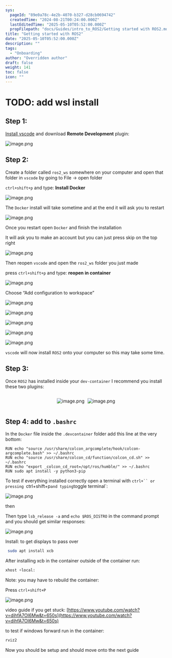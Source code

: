 ```yaml
---
sys:
  pageId: "89e0a78c-4e2b-4070-b327-d28cb0694742"
  createdTime: "2024-08-21T00:24:00.000Z"
  lastEditedTime: "2025-05-10T05:52:00.000Z"
  propFilepath: "docs/Guides/intro_to_ROS2/Getting started with ROS2.md"
title: "Getting started with ROS2"
date: "2025-05-10T05:52:00.000Z"
description: ""
tags:
  - "Onboarding"
author: "Overridden author"
draft: false
weight: 141
toc: false
icon: ""
---
```


# TODO: add wsl install

## Step 1:

[Install vscode](https://code.visualstudio.com/download) and download **Remote Development** plugin:

![image.png](https://prod-files-secure.s3.us-west-2.amazonaws.com/d518164a-d88e-44d1-a4ee-3adb3bd8bce0/efb52993-1881-4a40-b95e-6f020334f022/image.png?X-Amz-Algorithm=AWS4-HMAC-SHA256&X-Amz-Content-Sha256=UNSIGNED-PAYLOAD&X-Amz-Credential=ASIAZI2LB466UAOELHVT%2F20250528%2Fus-west-2%2Fs3%2Faws4_request&X-Amz-Date=20250528T110745Z&X-Amz-Expires=3600&X-Amz-Security-Token=IQoJb3JpZ2luX2VjEKr%2F%2F%2F%2F%2F%2F%2F%2F%2F%2FwEaCXVzLXdlc3QtMiJGMEQCIEsjjxCud3SNZb8YGm9uHsS1NezoK%2FvBtblQnJ5MjK%2BTAiArq4G2DqsBXLDUfJYptGfd5dfeo510VF6F%2B48BgdcZqyr%2FAwhzEAAaDDYzNzQyMzE4MzgwNSIMM%2F%2FuCyd5Fesy%2F7mTKtwDM1ujGvm%2BPzHP9H0LsUZB0iyChmrafFsQqedc4b1vel2SOB3t%2BQhvC%2BUy3oec70OO23Y0EHM3%2Fsfi5FA3A0fhcBsmrE3COaM%2BniFYW7F9OEL4j4kZ%2Fku7SMjduI5ErS0nFH7Z%2BEIfcBl%2BnanRIeAeF8RD26EdqEe13fUQz%2BT19RWai9aKzcPaU2lhJuuRJLho%2BFqXVGcJJ5kIJMGDh5NElF8cXG4rRdoTAA2oc%2B5Cr%2B8p5hlmmH2OeyAMe7bII8PvNn3xdXzd7yDobrg7Mcb6%2FxDHFSlSKX5ufdVcs58YgB9s5MxdAq03Gu%2FOIZwZnQ4rU9bY%2B9ZbS46bXaS6GT6TmAGZ3pnVqkmVlOPwlLJVOOh9A1CCfp9LG3RhHfWzrx%2FazhNknIKuSJRcDywFGrGIHut%2BqU8p%2Bn8w9eI%2BJ%2FboA4xYrnh1tw2NBvoW3DC3cJfHVfyujnHGbbnPVAxlGgxBJIzCGyxoZwtsiSA5xQw5EmA8VENIawlSlO9pX1%2FU2UiBUkuqBcLYTk7EKw%2FYEhOKfWr%2BQqDfCqsH9Naw5Xtn2h17TBbl%2FjWkc3YljijXAhOirlOLQxpPmjO83knPw5qF7X99jpdcaHzODJpyJew5eV%2BO18H5jrcWy7LAUFswgsLbwQY6pgFTEtCA4KNYWk4dnoW2TKQzcYfJpsq2UFOkMKwFnkSoueD6QVaA7Pv4pL5klLBze%2F4gqL%2FSlOeOlcIex7BY40v4fLSPU0mMYkB9dxiF1z7SInBnhSUJMVxuONoz2D4lwBHoCZnTp1e%2B2moV1C1JxCcEjQIie4%2F2ljYfqFareYL4LFYE7CtbYESJ18nDwkMK1FnEbRSYY8aHxRwgQEizNPMMAMb7xbgm&X-Amz-Signature=5836f0b9078bf97cac8a309aaeceacbfa6f8076f01ca3f2b24f2f4811a95f26f&X-Amz-SignedHeaders=host&x-id=GetObject)

## Step 2:

Create a folder called `ros2_ws` somewhere on your computer and open that folder in `vscode` by going to File → open folder 

`ctrl+shift+p` and type: **Install Docker**

![image.png](https://prod-files-secure.s3.us-west-2.amazonaws.com/d518164a-d88e-44d1-a4ee-3adb3bd8bce0/2269dc0e-1cd5-47ff-bceb-c04ad9b2eab0/image.png?X-Amz-Algorithm=AWS4-HMAC-SHA256&X-Amz-Content-Sha256=UNSIGNED-PAYLOAD&X-Amz-Credential=ASIAZI2LB466UAOELHVT%2F20250528%2Fus-west-2%2Fs3%2Faws4_request&X-Amz-Date=20250528T110745Z&X-Amz-Expires=3600&X-Amz-Security-Token=IQoJb3JpZ2luX2VjEKr%2F%2F%2F%2F%2F%2F%2F%2F%2F%2FwEaCXVzLXdlc3QtMiJGMEQCIEsjjxCud3SNZb8YGm9uHsS1NezoK%2FvBtblQnJ5MjK%2BTAiArq4G2DqsBXLDUfJYptGfd5dfeo510VF6F%2B48BgdcZqyr%2FAwhzEAAaDDYzNzQyMzE4MzgwNSIMM%2F%2FuCyd5Fesy%2F7mTKtwDM1ujGvm%2BPzHP9H0LsUZB0iyChmrafFsQqedc4b1vel2SOB3t%2BQhvC%2BUy3oec70OO23Y0EHM3%2Fsfi5FA3A0fhcBsmrE3COaM%2BniFYW7F9OEL4j4kZ%2Fku7SMjduI5ErS0nFH7Z%2BEIfcBl%2BnanRIeAeF8RD26EdqEe13fUQz%2BT19RWai9aKzcPaU2lhJuuRJLho%2BFqXVGcJJ5kIJMGDh5NElF8cXG4rRdoTAA2oc%2B5Cr%2B8p5hlmmH2OeyAMe7bII8PvNn3xdXzd7yDobrg7Mcb6%2FxDHFSlSKX5ufdVcs58YgB9s5MxdAq03Gu%2FOIZwZnQ4rU9bY%2B9ZbS46bXaS6GT6TmAGZ3pnVqkmVlOPwlLJVOOh9A1CCfp9LG3RhHfWzrx%2FazhNknIKuSJRcDywFGrGIHut%2BqU8p%2Bn8w9eI%2BJ%2FboA4xYrnh1tw2NBvoW3DC3cJfHVfyujnHGbbnPVAxlGgxBJIzCGyxoZwtsiSA5xQw5EmA8VENIawlSlO9pX1%2FU2UiBUkuqBcLYTk7EKw%2FYEhOKfWr%2BQqDfCqsH9Naw5Xtn2h17TBbl%2FjWkc3YljijXAhOirlOLQxpPmjO83knPw5qF7X99jpdcaHzODJpyJew5eV%2BO18H5jrcWy7LAUFswgsLbwQY6pgFTEtCA4KNYWk4dnoW2TKQzcYfJpsq2UFOkMKwFnkSoueD6QVaA7Pv4pL5klLBze%2F4gqL%2FSlOeOlcIex7BY40v4fLSPU0mMYkB9dxiF1z7SInBnhSUJMVxuONoz2D4lwBHoCZnTp1e%2B2moV1C1JxCcEjQIie4%2F2ljYfqFareYL4LFYE7CtbYESJ18nDwkMK1FnEbRSYY8aHxRwgQEizNPMMAMb7xbgm&X-Amz-Signature=bde0a1378d114e8753e1034605f7092a36d2aba968664e9d1b7659c955b8c58b&X-Amz-SignedHeaders=host&x-id=GetObject)

The `Docker` install will take sometime and at the end it will ask you to restart

![image.png](https://prod-files-secure.s3.us-west-2.amazonaws.com/d518164a-d88e-44d1-a4ee-3adb3bd8bce0/ed233f78-be33-4b1f-b89c-9c346c0e961e/image.png?X-Amz-Algorithm=AWS4-HMAC-SHA256&X-Amz-Content-Sha256=UNSIGNED-PAYLOAD&X-Amz-Credential=ASIAZI2LB466UAOELHVT%2F20250528%2Fus-west-2%2Fs3%2Faws4_request&X-Amz-Date=20250528T110745Z&X-Amz-Expires=3600&X-Amz-Security-Token=IQoJb3JpZ2luX2VjEKr%2F%2F%2F%2F%2F%2F%2F%2F%2F%2FwEaCXVzLXdlc3QtMiJGMEQCIEsjjxCud3SNZb8YGm9uHsS1NezoK%2FvBtblQnJ5MjK%2BTAiArq4G2DqsBXLDUfJYptGfd5dfeo510VF6F%2B48BgdcZqyr%2FAwhzEAAaDDYzNzQyMzE4MzgwNSIMM%2F%2FuCyd5Fesy%2F7mTKtwDM1ujGvm%2BPzHP9H0LsUZB0iyChmrafFsQqedc4b1vel2SOB3t%2BQhvC%2BUy3oec70OO23Y0EHM3%2Fsfi5FA3A0fhcBsmrE3COaM%2BniFYW7F9OEL4j4kZ%2Fku7SMjduI5ErS0nFH7Z%2BEIfcBl%2BnanRIeAeF8RD26EdqEe13fUQz%2BT19RWai9aKzcPaU2lhJuuRJLho%2BFqXVGcJJ5kIJMGDh5NElF8cXG4rRdoTAA2oc%2B5Cr%2B8p5hlmmH2OeyAMe7bII8PvNn3xdXzd7yDobrg7Mcb6%2FxDHFSlSKX5ufdVcs58YgB9s5MxdAq03Gu%2FOIZwZnQ4rU9bY%2B9ZbS46bXaS6GT6TmAGZ3pnVqkmVlOPwlLJVOOh9A1CCfp9LG3RhHfWzrx%2FazhNknIKuSJRcDywFGrGIHut%2BqU8p%2Bn8w9eI%2BJ%2FboA4xYrnh1tw2NBvoW3DC3cJfHVfyujnHGbbnPVAxlGgxBJIzCGyxoZwtsiSA5xQw5EmA8VENIawlSlO9pX1%2FU2UiBUkuqBcLYTk7EKw%2FYEhOKfWr%2BQqDfCqsH9Naw5Xtn2h17TBbl%2FjWkc3YljijXAhOirlOLQxpPmjO83knPw5qF7X99jpdcaHzODJpyJew5eV%2BO18H5jrcWy7LAUFswgsLbwQY6pgFTEtCA4KNYWk4dnoW2TKQzcYfJpsq2UFOkMKwFnkSoueD6QVaA7Pv4pL5klLBze%2F4gqL%2FSlOeOlcIex7BY40v4fLSPU0mMYkB9dxiF1z7SInBnhSUJMVxuONoz2D4lwBHoCZnTp1e%2B2moV1C1JxCcEjQIie4%2F2ljYfqFareYL4LFYE7CtbYESJ18nDwkMK1FnEbRSYY8aHxRwgQEizNPMMAMb7xbgm&X-Amz-Signature=b594227d7729b8677b1d3b421c3df320b651226d56259c8612da367c827aceef&X-Amz-SignedHeaders=host&x-id=GetObject)

Once you restart open `Docker` and finish the installation

It will ask you to make an account but you can just press skip on the top right

![image.png](https://prod-files-secure.s3.us-west-2.amazonaws.com/d518164a-d88e-44d1-a4ee-3adb3bd8bce0/21010ad9-1659-4fd9-9f59-9932a09b2a3d/image.png?X-Amz-Algorithm=AWS4-HMAC-SHA256&X-Amz-Content-Sha256=UNSIGNED-PAYLOAD&X-Amz-Credential=ASIAZI2LB466UAOELHVT%2F20250528%2Fus-west-2%2Fs3%2Faws4_request&X-Amz-Date=20250528T110745Z&X-Amz-Expires=3600&X-Amz-Security-Token=IQoJb3JpZ2luX2VjEKr%2F%2F%2F%2F%2F%2F%2F%2F%2F%2FwEaCXVzLXdlc3QtMiJGMEQCIEsjjxCud3SNZb8YGm9uHsS1NezoK%2FvBtblQnJ5MjK%2BTAiArq4G2DqsBXLDUfJYptGfd5dfeo510VF6F%2B48BgdcZqyr%2FAwhzEAAaDDYzNzQyMzE4MzgwNSIMM%2F%2FuCyd5Fesy%2F7mTKtwDM1ujGvm%2BPzHP9H0LsUZB0iyChmrafFsQqedc4b1vel2SOB3t%2BQhvC%2BUy3oec70OO23Y0EHM3%2Fsfi5FA3A0fhcBsmrE3COaM%2BniFYW7F9OEL4j4kZ%2Fku7SMjduI5ErS0nFH7Z%2BEIfcBl%2BnanRIeAeF8RD26EdqEe13fUQz%2BT19RWai9aKzcPaU2lhJuuRJLho%2BFqXVGcJJ5kIJMGDh5NElF8cXG4rRdoTAA2oc%2B5Cr%2B8p5hlmmH2OeyAMe7bII8PvNn3xdXzd7yDobrg7Mcb6%2FxDHFSlSKX5ufdVcs58YgB9s5MxdAq03Gu%2FOIZwZnQ4rU9bY%2B9ZbS46bXaS6GT6TmAGZ3pnVqkmVlOPwlLJVOOh9A1CCfp9LG3RhHfWzrx%2FazhNknIKuSJRcDywFGrGIHut%2BqU8p%2Bn8w9eI%2BJ%2FboA4xYrnh1tw2NBvoW3DC3cJfHVfyujnHGbbnPVAxlGgxBJIzCGyxoZwtsiSA5xQw5EmA8VENIawlSlO9pX1%2FU2UiBUkuqBcLYTk7EKw%2FYEhOKfWr%2BQqDfCqsH9Naw5Xtn2h17TBbl%2FjWkc3YljijXAhOirlOLQxpPmjO83knPw5qF7X99jpdcaHzODJpyJew5eV%2BO18H5jrcWy7LAUFswgsLbwQY6pgFTEtCA4KNYWk4dnoW2TKQzcYfJpsq2UFOkMKwFnkSoueD6QVaA7Pv4pL5klLBze%2F4gqL%2FSlOeOlcIex7BY40v4fLSPU0mMYkB9dxiF1z7SInBnhSUJMVxuONoz2D4lwBHoCZnTp1e%2B2moV1C1JxCcEjQIie4%2F2ljYfqFareYL4LFYE7CtbYESJ18nDwkMK1FnEbRSYY8aHxRwgQEizNPMMAMb7xbgm&X-Amz-Signature=148ee4ad3720453b114d79840033a5bcd902de25e067c3035dd7a1b48632aa29&X-Amz-SignedHeaders=host&x-id=GetObject)

Then reopen `vscode` and open the `ros2_ws` folder you just made

press `ctrl+shift+p` and type: **reopen in container**

![image.png](https://prod-files-secure.s3.us-west-2.amazonaws.com/d518164a-d88e-44d1-a4ee-3adb3bd8bce0/4e93b8c2-41ad-488c-8095-c74205196118/image.png?X-Amz-Algorithm=AWS4-HMAC-SHA256&X-Amz-Content-Sha256=UNSIGNED-PAYLOAD&X-Amz-Credential=ASIAZI2LB466UAOELHVT%2F20250528%2Fus-west-2%2Fs3%2Faws4_request&X-Amz-Date=20250528T110745Z&X-Amz-Expires=3600&X-Amz-Security-Token=IQoJb3JpZ2luX2VjEKr%2F%2F%2F%2F%2F%2F%2F%2F%2F%2FwEaCXVzLXdlc3QtMiJGMEQCIEsjjxCud3SNZb8YGm9uHsS1NezoK%2FvBtblQnJ5MjK%2BTAiArq4G2DqsBXLDUfJYptGfd5dfeo510VF6F%2B48BgdcZqyr%2FAwhzEAAaDDYzNzQyMzE4MzgwNSIMM%2F%2FuCyd5Fesy%2F7mTKtwDM1ujGvm%2BPzHP9H0LsUZB0iyChmrafFsQqedc4b1vel2SOB3t%2BQhvC%2BUy3oec70OO23Y0EHM3%2Fsfi5FA3A0fhcBsmrE3COaM%2BniFYW7F9OEL4j4kZ%2Fku7SMjduI5ErS0nFH7Z%2BEIfcBl%2BnanRIeAeF8RD26EdqEe13fUQz%2BT19RWai9aKzcPaU2lhJuuRJLho%2BFqXVGcJJ5kIJMGDh5NElF8cXG4rRdoTAA2oc%2B5Cr%2B8p5hlmmH2OeyAMe7bII8PvNn3xdXzd7yDobrg7Mcb6%2FxDHFSlSKX5ufdVcs58YgB9s5MxdAq03Gu%2FOIZwZnQ4rU9bY%2B9ZbS46bXaS6GT6TmAGZ3pnVqkmVlOPwlLJVOOh9A1CCfp9LG3RhHfWzrx%2FazhNknIKuSJRcDywFGrGIHut%2BqU8p%2Bn8w9eI%2BJ%2FboA4xYrnh1tw2NBvoW3DC3cJfHVfyujnHGbbnPVAxlGgxBJIzCGyxoZwtsiSA5xQw5EmA8VENIawlSlO9pX1%2FU2UiBUkuqBcLYTk7EKw%2FYEhOKfWr%2BQqDfCqsH9Naw5Xtn2h17TBbl%2FjWkc3YljijXAhOirlOLQxpPmjO83knPw5qF7X99jpdcaHzODJpyJew5eV%2BO18H5jrcWy7LAUFswgsLbwQY6pgFTEtCA4KNYWk4dnoW2TKQzcYfJpsq2UFOkMKwFnkSoueD6QVaA7Pv4pL5klLBze%2F4gqL%2FSlOeOlcIex7BY40v4fLSPU0mMYkB9dxiF1z7SInBnhSUJMVxuONoz2D4lwBHoCZnTp1e%2B2moV1C1JxCcEjQIie4%2F2ljYfqFareYL4LFYE7CtbYESJ18nDwkMK1FnEbRSYY8aHxRwgQEizNPMMAMb7xbgm&X-Amz-Signature=6573dcc9f00babc875824e76c809627aef3db0639d42a6235915372b9326c3ca&X-Amz-SignedHeaders=host&x-id=GetObject)

Choose “Add configuration to workspace”

![image.png](https://prod-files-secure.s3.us-west-2.amazonaws.com/d518164a-d88e-44d1-a4ee-3adb3bd8bce0/9560b282-5060-4989-ba37-97e7b2c22476/image.png?X-Amz-Algorithm=AWS4-HMAC-SHA256&X-Amz-Content-Sha256=UNSIGNED-PAYLOAD&X-Amz-Credential=ASIAZI2LB466UAOELHVT%2F20250528%2Fus-west-2%2Fs3%2Faws4_request&X-Amz-Date=20250528T110745Z&X-Amz-Expires=3600&X-Amz-Security-Token=IQoJb3JpZ2luX2VjEKr%2F%2F%2F%2F%2F%2F%2F%2F%2F%2FwEaCXVzLXdlc3QtMiJGMEQCIEsjjxCud3SNZb8YGm9uHsS1NezoK%2FvBtblQnJ5MjK%2BTAiArq4G2DqsBXLDUfJYptGfd5dfeo510VF6F%2B48BgdcZqyr%2FAwhzEAAaDDYzNzQyMzE4MzgwNSIMM%2F%2FuCyd5Fesy%2F7mTKtwDM1ujGvm%2BPzHP9H0LsUZB0iyChmrafFsQqedc4b1vel2SOB3t%2BQhvC%2BUy3oec70OO23Y0EHM3%2Fsfi5FA3A0fhcBsmrE3COaM%2BniFYW7F9OEL4j4kZ%2Fku7SMjduI5ErS0nFH7Z%2BEIfcBl%2BnanRIeAeF8RD26EdqEe13fUQz%2BT19RWai9aKzcPaU2lhJuuRJLho%2BFqXVGcJJ5kIJMGDh5NElF8cXG4rRdoTAA2oc%2B5Cr%2B8p5hlmmH2OeyAMe7bII8PvNn3xdXzd7yDobrg7Mcb6%2FxDHFSlSKX5ufdVcs58YgB9s5MxdAq03Gu%2FOIZwZnQ4rU9bY%2B9ZbS46bXaS6GT6TmAGZ3pnVqkmVlOPwlLJVOOh9A1CCfp9LG3RhHfWzrx%2FazhNknIKuSJRcDywFGrGIHut%2BqU8p%2Bn8w9eI%2BJ%2FboA4xYrnh1tw2NBvoW3DC3cJfHVfyujnHGbbnPVAxlGgxBJIzCGyxoZwtsiSA5xQw5EmA8VENIawlSlO9pX1%2FU2UiBUkuqBcLYTk7EKw%2FYEhOKfWr%2BQqDfCqsH9Naw5Xtn2h17TBbl%2FjWkc3YljijXAhOirlOLQxpPmjO83knPw5qF7X99jpdcaHzODJpyJew5eV%2BO18H5jrcWy7LAUFswgsLbwQY6pgFTEtCA4KNYWk4dnoW2TKQzcYfJpsq2UFOkMKwFnkSoueD6QVaA7Pv4pL5klLBze%2F4gqL%2FSlOeOlcIex7BY40v4fLSPU0mMYkB9dxiF1z7SInBnhSUJMVxuONoz2D4lwBHoCZnTp1e%2B2moV1C1JxCcEjQIie4%2F2ljYfqFareYL4LFYE7CtbYESJ18nDwkMK1FnEbRSYY8aHxRwgQEizNPMMAMb7xbgm&X-Amz-Signature=10c9d06edad48af88937b0f529eb1481e6cc5d37b9aa2866a055d9c0e5ce65df&X-Amz-SignedHeaders=host&x-id=GetObject)

![image.png](https://prod-files-secure.s3.us-west-2.amazonaws.com/d518164a-d88e-44d1-a4ee-3adb3bd8bce0/2ee63f81-886b-48e8-a553-dc6e5eac99e4/image.png?X-Amz-Algorithm=AWS4-HMAC-SHA256&X-Amz-Content-Sha256=UNSIGNED-PAYLOAD&X-Amz-Credential=ASIAZI2LB466UAOELHVT%2F20250528%2Fus-west-2%2Fs3%2Faws4_request&X-Amz-Date=20250528T110745Z&X-Amz-Expires=3600&X-Amz-Security-Token=IQoJb3JpZ2luX2VjEKr%2F%2F%2F%2F%2F%2F%2F%2F%2F%2FwEaCXVzLXdlc3QtMiJGMEQCIEsjjxCud3SNZb8YGm9uHsS1NezoK%2FvBtblQnJ5MjK%2BTAiArq4G2DqsBXLDUfJYptGfd5dfeo510VF6F%2B48BgdcZqyr%2FAwhzEAAaDDYzNzQyMzE4MzgwNSIMM%2F%2FuCyd5Fesy%2F7mTKtwDM1ujGvm%2BPzHP9H0LsUZB0iyChmrafFsQqedc4b1vel2SOB3t%2BQhvC%2BUy3oec70OO23Y0EHM3%2Fsfi5FA3A0fhcBsmrE3COaM%2BniFYW7F9OEL4j4kZ%2Fku7SMjduI5ErS0nFH7Z%2BEIfcBl%2BnanRIeAeF8RD26EdqEe13fUQz%2BT19RWai9aKzcPaU2lhJuuRJLho%2BFqXVGcJJ5kIJMGDh5NElF8cXG4rRdoTAA2oc%2B5Cr%2B8p5hlmmH2OeyAMe7bII8PvNn3xdXzd7yDobrg7Mcb6%2FxDHFSlSKX5ufdVcs58YgB9s5MxdAq03Gu%2FOIZwZnQ4rU9bY%2B9ZbS46bXaS6GT6TmAGZ3pnVqkmVlOPwlLJVOOh9A1CCfp9LG3RhHfWzrx%2FazhNknIKuSJRcDywFGrGIHut%2BqU8p%2Bn8w9eI%2BJ%2FboA4xYrnh1tw2NBvoW3DC3cJfHVfyujnHGbbnPVAxlGgxBJIzCGyxoZwtsiSA5xQw5EmA8VENIawlSlO9pX1%2FU2UiBUkuqBcLYTk7EKw%2FYEhOKfWr%2BQqDfCqsH9Naw5Xtn2h17TBbl%2FjWkc3YljijXAhOirlOLQxpPmjO83knPw5qF7X99jpdcaHzODJpyJew5eV%2BO18H5jrcWy7LAUFswgsLbwQY6pgFTEtCA4KNYWk4dnoW2TKQzcYfJpsq2UFOkMKwFnkSoueD6QVaA7Pv4pL5klLBze%2F4gqL%2FSlOeOlcIex7BY40v4fLSPU0mMYkB9dxiF1z7SInBnhSUJMVxuONoz2D4lwBHoCZnTp1e%2B2moV1C1JxCcEjQIie4%2F2ljYfqFareYL4LFYE7CtbYESJ18nDwkMK1FnEbRSYY8aHxRwgQEizNPMMAMb7xbgm&X-Amz-Signature=84fb5f422ec4f8364b7c1536833748acce899c1e4f35e01b020fa3615d23e8b8&X-Amz-SignedHeaders=host&x-id=GetObject)

![image.png](https://prod-files-secure.s3.us-west-2.amazonaws.com/d518164a-d88e-44d1-a4ee-3adb3bd8bce0/ae1580b2-b048-407e-aed9-b584224a7a04/image.png?X-Amz-Algorithm=AWS4-HMAC-SHA256&X-Amz-Content-Sha256=UNSIGNED-PAYLOAD&X-Amz-Credential=ASIAZI2LB466UAOELHVT%2F20250528%2Fus-west-2%2Fs3%2Faws4_request&X-Amz-Date=20250528T110745Z&X-Amz-Expires=3600&X-Amz-Security-Token=IQoJb3JpZ2luX2VjEKr%2F%2F%2F%2F%2F%2F%2F%2F%2F%2FwEaCXVzLXdlc3QtMiJGMEQCIEsjjxCud3SNZb8YGm9uHsS1NezoK%2FvBtblQnJ5MjK%2BTAiArq4G2DqsBXLDUfJYptGfd5dfeo510VF6F%2B48BgdcZqyr%2FAwhzEAAaDDYzNzQyMzE4MzgwNSIMM%2F%2FuCyd5Fesy%2F7mTKtwDM1ujGvm%2BPzHP9H0LsUZB0iyChmrafFsQqedc4b1vel2SOB3t%2BQhvC%2BUy3oec70OO23Y0EHM3%2Fsfi5FA3A0fhcBsmrE3COaM%2BniFYW7F9OEL4j4kZ%2Fku7SMjduI5ErS0nFH7Z%2BEIfcBl%2BnanRIeAeF8RD26EdqEe13fUQz%2BT19RWai9aKzcPaU2lhJuuRJLho%2BFqXVGcJJ5kIJMGDh5NElF8cXG4rRdoTAA2oc%2B5Cr%2B8p5hlmmH2OeyAMe7bII8PvNn3xdXzd7yDobrg7Mcb6%2FxDHFSlSKX5ufdVcs58YgB9s5MxdAq03Gu%2FOIZwZnQ4rU9bY%2B9ZbS46bXaS6GT6TmAGZ3pnVqkmVlOPwlLJVOOh9A1CCfp9LG3RhHfWzrx%2FazhNknIKuSJRcDywFGrGIHut%2BqU8p%2Bn8w9eI%2BJ%2FboA4xYrnh1tw2NBvoW3DC3cJfHVfyujnHGbbnPVAxlGgxBJIzCGyxoZwtsiSA5xQw5EmA8VENIawlSlO9pX1%2FU2UiBUkuqBcLYTk7EKw%2FYEhOKfWr%2BQqDfCqsH9Naw5Xtn2h17TBbl%2FjWkc3YljijXAhOirlOLQxpPmjO83knPw5qF7X99jpdcaHzODJpyJew5eV%2BO18H5jrcWy7LAUFswgsLbwQY6pgFTEtCA4KNYWk4dnoW2TKQzcYfJpsq2UFOkMKwFnkSoueD6QVaA7Pv4pL5klLBze%2F4gqL%2FSlOeOlcIex7BY40v4fLSPU0mMYkB9dxiF1z7SInBnhSUJMVxuONoz2D4lwBHoCZnTp1e%2B2moV1C1JxCcEjQIie4%2F2ljYfqFareYL4LFYE7CtbYESJ18nDwkMK1FnEbRSYY8aHxRwgQEizNPMMAMb7xbgm&X-Amz-Signature=9d75ac3745fbb5473403150516572a116d1a2aa0170b110dffbfa5119f69446d&X-Amz-SignedHeaders=host&x-id=GetObject)

![image.png](https://prod-files-secure.s3.us-west-2.amazonaws.com/d518164a-d88e-44d1-a4ee-3adb3bd8bce0/53255b28-f75e-430f-b9e3-c0ac8577e42b/image.png?X-Amz-Algorithm=AWS4-HMAC-SHA256&X-Amz-Content-Sha256=UNSIGNED-PAYLOAD&X-Amz-Credential=ASIAZI2LB466UAOELHVT%2F20250528%2Fus-west-2%2Fs3%2Faws4_request&X-Amz-Date=20250528T110745Z&X-Amz-Expires=3600&X-Amz-Security-Token=IQoJb3JpZ2luX2VjEKr%2F%2F%2F%2F%2F%2F%2F%2F%2F%2FwEaCXVzLXdlc3QtMiJGMEQCIEsjjxCud3SNZb8YGm9uHsS1NezoK%2FvBtblQnJ5MjK%2BTAiArq4G2DqsBXLDUfJYptGfd5dfeo510VF6F%2B48BgdcZqyr%2FAwhzEAAaDDYzNzQyMzE4MzgwNSIMM%2F%2FuCyd5Fesy%2F7mTKtwDM1ujGvm%2BPzHP9H0LsUZB0iyChmrafFsQqedc4b1vel2SOB3t%2BQhvC%2BUy3oec70OO23Y0EHM3%2Fsfi5FA3A0fhcBsmrE3COaM%2BniFYW7F9OEL4j4kZ%2Fku7SMjduI5ErS0nFH7Z%2BEIfcBl%2BnanRIeAeF8RD26EdqEe13fUQz%2BT19RWai9aKzcPaU2lhJuuRJLho%2BFqXVGcJJ5kIJMGDh5NElF8cXG4rRdoTAA2oc%2B5Cr%2B8p5hlmmH2OeyAMe7bII8PvNn3xdXzd7yDobrg7Mcb6%2FxDHFSlSKX5ufdVcs58YgB9s5MxdAq03Gu%2FOIZwZnQ4rU9bY%2B9ZbS46bXaS6GT6TmAGZ3pnVqkmVlOPwlLJVOOh9A1CCfp9LG3RhHfWzrx%2FazhNknIKuSJRcDywFGrGIHut%2BqU8p%2Bn8w9eI%2BJ%2FboA4xYrnh1tw2NBvoW3DC3cJfHVfyujnHGbbnPVAxlGgxBJIzCGyxoZwtsiSA5xQw5EmA8VENIawlSlO9pX1%2FU2UiBUkuqBcLYTk7EKw%2FYEhOKfWr%2BQqDfCqsH9Naw5Xtn2h17TBbl%2FjWkc3YljijXAhOirlOLQxpPmjO83knPw5qF7X99jpdcaHzODJpyJew5eV%2BO18H5jrcWy7LAUFswgsLbwQY6pgFTEtCA4KNYWk4dnoW2TKQzcYfJpsq2UFOkMKwFnkSoueD6QVaA7Pv4pL5klLBze%2F4gqL%2FSlOeOlcIex7BY40v4fLSPU0mMYkB9dxiF1z7SInBnhSUJMVxuONoz2D4lwBHoCZnTp1e%2B2moV1C1JxCcEjQIie4%2F2ljYfqFareYL4LFYE7CtbYESJ18nDwkMK1FnEbRSYY8aHxRwgQEizNPMMAMb7xbgm&X-Amz-Signature=3fa83f9aa873efadd30df768e8d2fa82f9fc9103f2a47dec83df81031331e94b&X-Amz-SignedHeaders=host&x-id=GetObject)

![image.png](https://prod-files-secure.s3.us-west-2.amazonaws.com/d518164a-d88e-44d1-a4ee-3adb3bd8bce0/7c562767-5af9-4ffb-97d1-327bcdf4ee00/image.png?X-Amz-Algorithm=AWS4-HMAC-SHA256&X-Amz-Content-Sha256=UNSIGNED-PAYLOAD&X-Amz-Credential=ASIAZI2LB466UAOELHVT%2F20250528%2Fus-west-2%2Fs3%2Faws4_request&X-Amz-Date=20250528T110745Z&X-Amz-Expires=3600&X-Amz-Security-Token=IQoJb3JpZ2luX2VjEKr%2F%2F%2F%2F%2F%2F%2F%2F%2F%2FwEaCXVzLXdlc3QtMiJGMEQCIEsjjxCud3SNZb8YGm9uHsS1NezoK%2FvBtblQnJ5MjK%2BTAiArq4G2DqsBXLDUfJYptGfd5dfeo510VF6F%2B48BgdcZqyr%2FAwhzEAAaDDYzNzQyMzE4MzgwNSIMM%2F%2FuCyd5Fesy%2F7mTKtwDM1ujGvm%2BPzHP9H0LsUZB0iyChmrafFsQqedc4b1vel2SOB3t%2BQhvC%2BUy3oec70OO23Y0EHM3%2Fsfi5FA3A0fhcBsmrE3COaM%2BniFYW7F9OEL4j4kZ%2Fku7SMjduI5ErS0nFH7Z%2BEIfcBl%2BnanRIeAeF8RD26EdqEe13fUQz%2BT19RWai9aKzcPaU2lhJuuRJLho%2BFqXVGcJJ5kIJMGDh5NElF8cXG4rRdoTAA2oc%2B5Cr%2B8p5hlmmH2OeyAMe7bII8PvNn3xdXzd7yDobrg7Mcb6%2FxDHFSlSKX5ufdVcs58YgB9s5MxdAq03Gu%2FOIZwZnQ4rU9bY%2B9ZbS46bXaS6GT6TmAGZ3pnVqkmVlOPwlLJVOOh9A1CCfp9LG3RhHfWzrx%2FazhNknIKuSJRcDywFGrGIHut%2BqU8p%2Bn8w9eI%2BJ%2FboA4xYrnh1tw2NBvoW3DC3cJfHVfyujnHGbbnPVAxlGgxBJIzCGyxoZwtsiSA5xQw5EmA8VENIawlSlO9pX1%2FU2UiBUkuqBcLYTk7EKw%2FYEhOKfWr%2BQqDfCqsH9Naw5Xtn2h17TBbl%2FjWkc3YljijXAhOirlOLQxpPmjO83knPw5qF7X99jpdcaHzODJpyJew5eV%2BO18H5jrcWy7LAUFswgsLbwQY6pgFTEtCA4KNYWk4dnoW2TKQzcYfJpsq2UFOkMKwFnkSoueD6QVaA7Pv4pL5klLBze%2F4gqL%2FSlOeOlcIex7BY40v4fLSPU0mMYkB9dxiF1z7SInBnhSUJMVxuONoz2D4lwBHoCZnTp1e%2B2moV1C1JxCcEjQIie4%2F2ljYfqFareYL4LFYE7CtbYESJ18nDwkMK1FnEbRSYY8aHxRwgQEizNPMMAMb7xbgm&X-Amz-Signature=97d6af03ccbe2fb8c20b5c4333c0106d668c353d78124d6b1ee5ce9fec25e277&X-Amz-SignedHeaders=host&x-id=GetObject)

`vscode` will now install `ROS2` onto your computer so this may take some time.

## Step 3:

Once `ROS2` has installed inside your `dev-container` I recommend you install these two plugins:

<div style="display: flex;flex-direction: row; column-gap:10px; max-width: 630px;justify-content: center;">
<div>

![image.png](https://prod-files-secure.s3.us-west-2.amazonaws.com/d518164a-d88e-44d1-a4ee-3adb3bd8bce0/3fc3d550-5a54-4ba1-ba6b-faa01cdb7369/image.png?X-Amz-Algorithm=AWS4-HMAC-SHA256&X-Amz-Content-Sha256=UNSIGNED-PAYLOAD&X-Amz-Credential=ASIAZI2LB466TIEIH3ID%2F20250528%2Fus-west-2%2Fs3%2Faws4_request&X-Amz-Date=20250528T110747Z&X-Amz-Expires=3600&X-Amz-Security-Token=IQoJb3JpZ2luX2VjEKr%2F%2F%2F%2F%2F%2F%2F%2F%2F%2FwEaCXVzLXdlc3QtMiJHMEUCIQCrUoMw6Y6WmGfhYRb00bkuPlL9QLZOKKrvYNzgdb44BgIgU%2BvF3%2Fce4Qd8bHxCf4oLgv8OEA4qe0XQ5kvCqsBSePMq%2FwMIcxAAGgw2Mzc0MjMxODM4MDUiDCtLAFr7ZV6pXviPBircAylvXImJEXrGvmw8TP5TRMLzhClbnhCHimr1fJ1FTYnMhESVgxa%2Fup8%2BLaOPIMTXs9MatV8v8UxtjTurNvy7x3grTOXItUOaJMAJ%2BjsgOsZxXngzp5IMOtLE0f4t%2B71Sjyib9BS%2BA81rWOIkWhPrY9YOcjRLqxZQg%2F7csW7ufR3UaAG0qOryIXB8fJmnNkh010HjyR9ZWGbyam%2BZGWRp3X3VTqAEmWjV19n%2Fbp1RaOCwW%2FZgHRABmuuvsRZovKaRJvph1mJkaFNMcuRSFSY7eAba8ZakfbCg7zIwNDezYubTWdu43UY%2BUpOTUfOixfeRk4I%2BH5%2FVBNp2GmShrBPrctxCz%2B3yBXmdkJXYjClqEE7cnKJls6w97c6oMNOvChyLGXgmSxI1OVk7B9wt%2B3fU6Rxw6s0lYMTTqJhJs1NdW7h6hifRghbqXc1a5x7g14zxJCot2zBBEWenm5G%2BBRnXs7cdUBKlEDqYkDDwdaOr9hZpjFg4WFmOyOeiHJRDpWwXjudC1sUOBEuyeQk%2B6STfGmhJYJt%2FTZP5vmDM6NdpofGDYAH8%2Ff9EVb4GsVNbzNSBVzemBKOFVsiuDIW2EDXafGr2BkduiPwSXsTzgrvCwBlUAlHmP4YGkObwWPDQMIDC28EGOqUBAcyZxD1OH13vjj279%2FWKN2yiH%2FK6SZSxCk9RdrnXzD83HmLDMF5KoFikn4asPWYcRSGpk%2F8kSU94c3irTzuP36Aw8cxXA6nfs%2BXzRicnEmta5s27mvZNGx8I44m4Zk8JV9e73HE%2Fm2qgDZ9QIE%2FsO8SuWG3lKnX9vHPhtIF1v%2BHKr3iJpliyHT8EhwEjF51r95Qz9gCsZFlMVG%2Fv%2B%2B0NgHKQEr8j&X-Amz-Signature=f061b4db9049c8d2d6bf69ca3a25e3b044d088613faa96c648cfb6fcff919803&X-Amz-SignedHeaders=host&x-id=GetObject)

</div>
<div>

![image.png](https://prod-files-secure.s3.us-west-2.amazonaws.com/d518164a-d88e-44d1-a4ee-3adb3bd8bce0/d994cc66-13c2-4093-a5a3-f84cf4601a82/image.png?X-Amz-Algorithm=AWS4-HMAC-SHA256&X-Amz-Content-Sha256=UNSIGNED-PAYLOAD&X-Amz-Credential=ASIAZI2LB466S2SZ7PDG%2F20250528%2Fus-west-2%2Fs3%2Faws4_request&X-Amz-Date=20250528T110747Z&X-Amz-Expires=3600&X-Amz-Security-Token=IQoJb3JpZ2luX2VjEKr%2F%2F%2F%2F%2F%2F%2F%2F%2F%2FwEaCXVzLXdlc3QtMiJHMEUCIQCGWGYFM6%2B7411ugsjy%2B2ViW6hemGzWB3ybi9uKtRG15QIgNxXhridadPciQ%2BX6u6c2rsF68eTy3nPAMbylz2iKhGIq%2FwMIcxAAGgw2Mzc0MjMxODM4MDUiDFWZ4rmKciGmINqlaCrcA61xSzxnvFIMDrBvNOtG1qh7dUr%2FJ%2FRqMmef4H7Awn57IRFRtu%2F5PavHG0HtDFRw0xm80A4uE37AVjnGbvIOYjrKWygdLCycyO1fP3Qe8J6j1KPRNOnykkuURWwtjHY%2BL35kKhA8l1uWW6GOkNyYTuVkl9W6hO%2FjRzH32hC%2FpNC0xTx0drOGoMwLNlrYh2mLfqjiZfnXXyPp4y9gTBninci5IvJwlg%2BIunEGU7rU%2BUOEMoMiYrTda5FNF2alyOoD2OosqCsKZEnF8XGjCiqKygkAjMlibh9d39PumBkz7eWs2O7pVN14CCKmuoDAhJBTOjA4lu45NolIjtXpoVwMGbk7kiGkFP%2FLR4QuFlSREjaBHSUtKEtzyhtS%2FjtI8JnJJrAhIwYtV84aEvNtjjLaLc52qc054%2FETa2VcljntFi4oGQBcIFVEJa5OHMlIMcJD%2BjDU9I7HxlkjolwGAq8RThWdMmVmyj6kIaZoOqCoo2XjmD8WAkfJVNjl361R4%2F2jKkIW0LxpEwhs%2FPZNB5dj%2Beu2XJZPqmSwfrvCCymOPC5wf4QdoldbkIihC9NqSbMFyvahcSZKBu9ksB2LtWKC3sFDlHi2s0sV3S8VMbTXRRqr0KAvXSY%2F8s90jXzMMIHC28EGOqUBxLTRu0GDrvEo0aeOnXovMGUleQ6SiXZdP5U3%2BkswlSTNWs2%2F9YGMUc9GfhRDOblirETwMCWblBgwTsQVXJFB%2B1kuTKaldyVZovG4AICu6mSqxzfrdu059pedlkPkcCBseoKmg4zcvtg41%2FNhC0i8kNgPZjWVHR8N5lMR0w4y3Ho4%2FvDhtHfEa6gwvqVqa5AUqZwIUqg4iqGNY%2B%2FZBW006I4Otfnf&X-Amz-Signature=de0d8d68a08f5c605e0a233b713026f0f04c71e103e4d6ecd23429d25b0d2fc8&X-Amz-SignedHeaders=host&x-id=GetObject)

</div>
</div>

## Step 4: add to `.bashrc`

In the `Docker` file inside the `.devcontainer` folder add this line at the very bottom: 

```docker
RUN echo "source /usr/share/colcon_argcomplete/hook/colcon-argcomplete.bash" >> ~/.bashrc
RUN echo "source /usr/share/colcon_cd/function/colcon_cd.sh" >> ~/.bashrc
RUN echo "export _colcon_cd_root=/opt/ros/humble/" >> ~/.bashrc
RUN sudo apt install -y python3-pip 
```

To test if everything installed correctly open a terminal with `ctrl+`` or pressing `ctrl+shift+p` and typing `toggle terminal`:

![image.png](https://prod-files-secure.s3.us-west-2.amazonaws.com/d518164a-d88e-44d1-a4ee-3adb3bd8bce0/6a4943d8-b04e-4c02-9a58-775f3384d1a5/image.png?X-Amz-Algorithm=AWS4-HMAC-SHA256&X-Amz-Content-Sha256=UNSIGNED-PAYLOAD&X-Amz-Credential=ASIAZI2LB466UAOELHVT%2F20250528%2Fus-west-2%2Fs3%2Faws4_request&X-Amz-Date=20250528T110745Z&X-Amz-Expires=3600&X-Amz-Security-Token=IQoJb3JpZ2luX2VjEKr%2F%2F%2F%2F%2F%2F%2F%2F%2F%2FwEaCXVzLXdlc3QtMiJGMEQCIEsjjxCud3SNZb8YGm9uHsS1NezoK%2FvBtblQnJ5MjK%2BTAiArq4G2DqsBXLDUfJYptGfd5dfeo510VF6F%2B48BgdcZqyr%2FAwhzEAAaDDYzNzQyMzE4MzgwNSIMM%2F%2FuCyd5Fesy%2F7mTKtwDM1ujGvm%2BPzHP9H0LsUZB0iyChmrafFsQqedc4b1vel2SOB3t%2BQhvC%2BUy3oec70OO23Y0EHM3%2Fsfi5FA3A0fhcBsmrE3COaM%2BniFYW7F9OEL4j4kZ%2Fku7SMjduI5ErS0nFH7Z%2BEIfcBl%2BnanRIeAeF8RD26EdqEe13fUQz%2BT19RWai9aKzcPaU2lhJuuRJLho%2BFqXVGcJJ5kIJMGDh5NElF8cXG4rRdoTAA2oc%2B5Cr%2B8p5hlmmH2OeyAMe7bII8PvNn3xdXzd7yDobrg7Mcb6%2FxDHFSlSKX5ufdVcs58YgB9s5MxdAq03Gu%2FOIZwZnQ4rU9bY%2B9ZbS46bXaS6GT6TmAGZ3pnVqkmVlOPwlLJVOOh9A1CCfp9LG3RhHfWzrx%2FazhNknIKuSJRcDywFGrGIHut%2BqU8p%2Bn8w9eI%2BJ%2FboA4xYrnh1tw2NBvoW3DC3cJfHVfyujnHGbbnPVAxlGgxBJIzCGyxoZwtsiSA5xQw5EmA8VENIawlSlO9pX1%2FU2UiBUkuqBcLYTk7EKw%2FYEhOKfWr%2BQqDfCqsH9Naw5Xtn2h17TBbl%2FjWkc3YljijXAhOirlOLQxpPmjO83knPw5qF7X99jpdcaHzODJpyJew5eV%2BO18H5jrcWy7LAUFswgsLbwQY6pgFTEtCA4KNYWk4dnoW2TKQzcYfJpsq2UFOkMKwFnkSoueD6QVaA7Pv4pL5klLBze%2F4gqL%2FSlOeOlcIex7BY40v4fLSPU0mMYkB9dxiF1z7SInBnhSUJMVxuONoz2D4lwBHoCZnTp1e%2B2moV1C1JxCcEjQIie4%2F2ljYfqFareYL4LFYE7CtbYESJ18nDwkMK1FnEbRSYY8aHxRwgQEizNPMMAMb7xbgm&X-Amz-Signature=80d3c8c68fc9aef7a26809d92ed73dfd8ce1c10d7d125886b0b3de8038c02514&X-Amz-SignedHeaders=host&x-id=GetObject)

then 

Then type `lsb_release -a` and `echo $ROS_DISTRO` in the command prompt and you should get similar responses:

![image.png](https://prod-files-secure.s3.us-west-2.amazonaws.com/d518164a-d88e-44d1-a4ee-3adb3bd8bce0/3e635dec-a805-4e85-8b9e-d000e5b71a4e/image.png?X-Amz-Algorithm=AWS4-HMAC-SHA256&X-Amz-Content-Sha256=UNSIGNED-PAYLOAD&X-Amz-Credential=ASIAZI2LB466UAOELHVT%2F20250528%2Fus-west-2%2Fs3%2Faws4_request&X-Amz-Date=20250528T110745Z&X-Amz-Expires=3600&X-Amz-Security-Token=IQoJb3JpZ2luX2VjEKr%2F%2F%2F%2F%2F%2F%2F%2F%2F%2FwEaCXVzLXdlc3QtMiJGMEQCIEsjjxCud3SNZb8YGm9uHsS1NezoK%2FvBtblQnJ5MjK%2BTAiArq4G2DqsBXLDUfJYptGfd5dfeo510VF6F%2B48BgdcZqyr%2FAwhzEAAaDDYzNzQyMzE4MzgwNSIMM%2F%2FuCyd5Fesy%2F7mTKtwDM1ujGvm%2BPzHP9H0LsUZB0iyChmrafFsQqedc4b1vel2SOB3t%2BQhvC%2BUy3oec70OO23Y0EHM3%2Fsfi5FA3A0fhcBsmrE3COaM%2BniFYW7F9OEL4j4kZ%2Fku7SMjduI5ErS0nFH7Z%2BEIfcBl%2BnanRIeAeF8RD26EdqEe13fUQz%2BT19RWai9aKzcPaU2lhJuuRJLho%2BFqXVGcJJ5kIJMGDh5NElF8cXG4rRdoTAA2oc%2B5Cr%2B8p5hlmmH2OeyAMe7bII8PvNn3xdXzd7yDobrg7Mcb6%2FxDHFSlSKX5ufdVcs58YgB9s5MxdAq03Gu%2FOIZwZnQ4rU9bY%2B9ZbS46bXaS6GT6TmAGZ3pnVqkmVlOPwlLJVOOh9A1CCfp9LG3RhHfWzrx%2FazhNknIKuSJRcDywFGrGIHut%2BqU8p%2Bn8w9eI%2BJ%2FboA4xYrnh1tw2NBvoW3DC3cJfHVfyujnHGbbnPVAxlGgxBJIzCGyxoZwtsiSA5xQw5EmA8VENIawlSlO9pX1%2FU2UiBUkuqBcLYTk7EKw%2FYEhOKfWr%2BQqDfCqsH9Naw5Xtn2h17TBbl%2FjWkc3YljijXAhOirlOLQxpPmjO83knPw5qF7X99jpdcaHzODJpyJew5eV%2BO18H5jrcWy7LAUFswgsLbwQY6pgFTEtCA4KNYWk4dnoW2TKQzcYfJpsq2UFOkMKwFnkSoueD6QVaA7Pv4pL5klLBze%2F4gqL%2FSlOeOlcIex7BY40v4fLSPU0mMYkB9dxiF1z7SInBnhSUJMVxuONoz2D4lwBHoCZnTp1e%2B2moV1C1JxCcEjQIie4%2F2ljYfqFareYL4LFYE7CtbYESJ18nDwkMK1FnEbRSYY8aHxRwgQEizNPMMAMb7xbgm&X-Amz-Signature=6171cde0ce00ffd551e598e77d58d88e87ab49a8fc911feef728cf134a7ee7c9&X-Amz-SignedHeaders=host&x-id=GetObject)

Install:  to get displays to pass over

```bash
 sudo apt install xcb
```

After installing xcb in the container outside of the container run:

```python
xhost +local:
```

Note: you may have to rebuild the container:

Press `ctrl+shift+P`

![image.png](https://prod-files-secure.s3.us-west-2.amazonaws.com/d518164a-d88e-44d1-a4ee-3adb3bd8bce0/6c2be660-2618-4c38-9c26-53554f7a0b7b/image.png?X-Amz-Algorithm=AWS4-HMAC-SHA256&X-Amz-Content-Sha256=UNSIGNED-PAYLOAD&X-Amz-Credential=ASIAZI2LB466UAOELHVT%2F20250528%2Fus-west-2%2Fs3%2Faws4_request&X-Amz-Date=20250528T110745Z&X-Amz-Expires=3600&X-Amz-Security-Token=IQoJb3JpZ2luX2VjEKr%2F%2F%2F%2F%2F%2F%2F%2F%2F%2FwEaCXVzLXdlc3QtMiJGMEQCIEsjjxCud3SNZb8YGm9uHsS1NezoK%2FvBtblQnJ5MjK%2BTAiArq4G2DqsBXLDUfJYptGfd5dfeo510VF6F%2B48BgdcZqyr%2FAwhzEAAaDDYzNzQyMzE4MzgwNSIMM%2F%2FuCyd5Fesy%2F7mTKtwDM1ujGvm%2BPzHP9H0LsUZB0iyChmrafFsQqedc4b1vel2SOB3t%2BQhvC%2BUy3oec70OO23Y0EHM3%2Fsfi5FA3A0fhcBsmrE3COaM%2BniFYW7F9OEL4j4kZ%2Fku7SMjduI5ErS0nFH7Z%2BEIfcBl%2BnanRIeAeF8RD26EdqEe13fUQz%2BT19RWai9aKzcPaU2lhJuuRJLho%2BFqXVGcJJ5kIJMGDh5NElF8cXG4rRdoTAA2oc%2B5Cr%2B8p5hlmmH2OeyAMe7bII8PvNn3xdXzd7yDobrg7Mcb6%2FxDHFSlSKX5ufdVcs58YgB9s5MxdAq03Gu%2FOIZwZnQ4rU9bY%2B9ZbS46bXaS6GT6TmAGZ3pnVqkmVlOPwlLJVOOh9A1CCfp9LG3RhHfWzrx%2FazhNknIKuSJRcDywFGrGIHut%2BqU8p%2Bn8w9eI%2BJ%2FboA4xYrnh1tw2NBvoW3DC3cJfHVfyujnHGbbnPVAxlGgxBJIzCGyxoZwtsiSA5xQw5EmA8VENIawlSlO9pX1%2FU2UiBUkuqBcLYTk7EKw%2FYEhOKfWr%2BQqDfCqsH9Naw5Xtn2h17TBbl%2FjWkc3YljijXAhOirlOLQxpPmjO83knPw5qF7X99jpdcaHzODJpyJew5eV%2BO18H5jrcWy7LAUFswgsLbwQY6pgFTEtCA4KNYWk4dnoW2TKQzcYfJpsq2UFOkMKwFnkSoueD6QVaA7Pv4pL5klLBze%2F4gqL%2FSlOeOlcIex7BY40v4fLSPU0mMYkB9dxiF1z7SInBnhSUJMVxuONoz2D4lwBHoCZnTp1e%2B2moV1C1JxCcEjQIie4%2F2ljYfqFareYL4LFYE7CtbYESJ18nDwkMK1FnEbRSYY8aHxRwgQEizNPMMAMb7xbgm&X-Amz-Signature=81557a0760241f9f15108633b1065194a3f2336646a6db410bbbc2c68dcd7ac1&X-Amz-SignedHeaders=host&x-id=GetObject)

video guide if you get stuck: [https://www.youtube.com/watch?v=dihfA7Ol6Mw&t=650s](https://www.youtube.com/watch?v=dihfA7Ol6Mw&t=650s)

to test if windows forward run in the container:

```bash
rviz2
```

Now you should be setup and should move onto the next guide 
